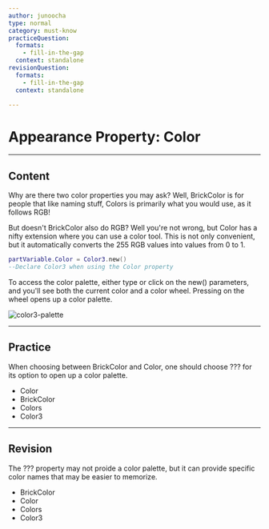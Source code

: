 ```yaml
---
author: junoocha
type: normal
category: must-know
practiceQuestion:
  formats:
    - fill-in-the-gap
  context: standalone
revisionQuestion:
  formats:
    - fill-in-the-gap
  context: standalone

---
```


# Appearance Property: Color 
---

## Content
Why are there two color properties you may ask? Well, BrickColor is for people that like naming stuff, Colors is primarily what you would use, as it follows RGB! 

But doesn't BrickColor also do RGB? Well you're not wrong, but Color has a nifty extension where you can use a color tool. This is not only convenient, but it automatically converts the 255 RGB values into values from 0 to 1.

```lua
partVariable.Color = Color3.new()
--Declare Color3 when using the Color property
```
To access the color palette, either type or click on the new() parameters, and you'll see both the current color and a color wheel. Pressing on the wheel opens up a color palette.

![color3-palette](https://img.enkipro.com/6bf24e7b3b7269e619e0afdc2ad0e662.png)

---

## Practice
When choosing between BrickColor and Color, one should choose ??? for its option to open up a color palette.

- Color
- BrickColor
- Colors
- Color3
---

## Revision

The ??? property may not proide a color palette, but it can provide specific color names that may be easier to memorize.

- BrickColor
- Color
- Colors
- Color3